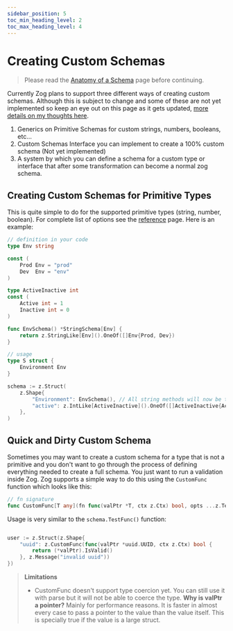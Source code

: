 ```yaml
---
sidebar_position: 5
toc_min_heading_level: 2
toc_max_heading_level: 4
---
```


# Creating Custom Schemas

> Please read the [Anatomy of a Schema](/core-concepts/anatomy-of-schema) page before continuing.

Currently Zog plans to support three different ways of creating custom schemas. Although this is subject to change and some of these are not yet implemented so keep an eye out on this page as it gets updated, [more details on my thoughts here](https://github.com/Oudwins/zog/discussions/132).

1. Generics on Primitive Schemas for custom strings, numbers, booleans, etc...
2. Custom Schemas Interface you can implement to create a 100% custom schema (Not yet implemented)
3. A system by which you can define a schema for a custom type or interface that after some transformation can become a normal zog schema.

## Creating Custom Schemas for Primitive Types

This is quite simple to do for the supported primitive types (string, number, boolean). For complete list of options see the [reference](/reference) page. Here is an example:

```go
// definition in your code
type Env string

const (
	Prod Env = "prod"
	Dev  Env = "env"
)

type ActiveInactive int
const (
	Active int = 1
	Inactive int = 0
)

func EnvSchema() *StringSchema[Env] {
	return z.StringLike[Env]().OneOf([]Env{Prod, Dev})
}

// usage
type S struct {
	Environment Env
}

schema := z.Struct(
	z.Shape{
		"Environment": EnvSchema(), // All string methods will now be typed to Env type
		"active": z.IntLike[ActiveInactive]().OneOf([]ActiveInactive{Active, Inactive}),
	},
)
```

## Quick and Dirty Custom Schema

Sometimes you may want to create a custom schema for a type that is not a primitive and you don't want to go through the process of defining everything needed to create a full schema. You just want to run a validation inside Zog. Zog supports a simple way to do this using the `CustomFunc` function which looks like this:

```go
// fn signature
func CustomFunc[T any](fn func(valPtr *T, ctx z.Ctx) bool, opts ...z.TestOption) *z.Custom[T]
```

Usage is very similar to the `schema.TestFunc()` function:

```go

user := z.Struct(z.Shape{
	"uuid": z.CustomFunc(func(valPtr *uuid.UUID, ctx z.Ctx) bool {
		return (*valPtr).IsValid()
	}, z.Message("invalid uuid"))
})
```

> **Limitations**
>
> - CustomFunc doesn't support type coercion yet. You can still use it with parse but it will not be able to coerce the type.
>   **Why is valPtr a pointer?**
>   Mainly for performance reasons. It is faster in almost every case to pass a pointer to the value than the value itself. This is specially true if the value is a large struct.
